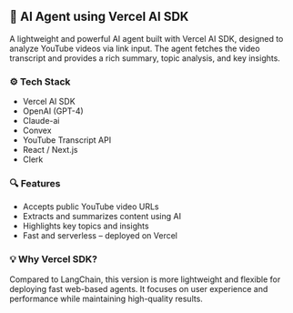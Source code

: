 ## 🤖 AI Agent using Vercel AI SDK

A lightweight and powerful AI agent built with Vercel AI SDK, designed to analyze YouTube videos via link input. The agent fetches the video transcript and provides a rich summary, topic analysis, and key insights.

### ⚙️ Tech Stack
- Vercel AI SDK
- OpenAI (GPT-4)
- Claude-ai
- Convex
- YouTube Transcript API
- React / Next.js
- Clerk

### 🔍 Features
- Accepts public YouTube video URLs
- Extracts and summarizes content using AI
- Highlights key topics and insights
- Fast and serverless – deployed on Vercel

### 💡 Why Vercel SDK?
Compared to LangChain, this version is more lightweight and flexible for deploying fast web-based agents. It focuses on user experience and performance while maintaining high-quality results.

